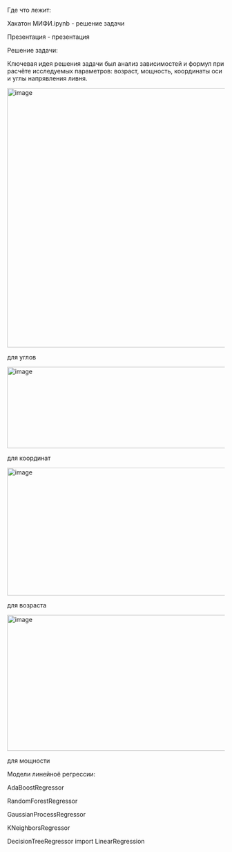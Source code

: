 Где что лежит:

Хакатон МИФИ.ipynb - решение задачи

Презентация - презентация

Решение задачи:

Ключевая идея решения задачи был анализ зависимостей и формул при расчёте исследуемых параметров: возраст, мощность, координаты оси и углы напрявления ливня.

<img width="920" height="599" alt="image" src="https://github.com/user-attachments/assets/8f17e417-9880-4d0f-9b1e-10aa262505b2" />

для углов

<img width="744" height="188" alt="image" src="https://github.com/user-attachments/assets/997c3e9e-48fa-481c-9335-4bc84e2abe5a" />

для координат

<img width="652" height="295" alt="image" src="https://github.com/user-attachments/assets/ce628629-6b5d-4d12-ad42-eff4bc99a779" />

для возраста

<img width="979" height="314" alt="image" src="https://github.com/user-attachments/assets/64162284-2a7c-49ee-a253-98edf9564c5a" />

для мощности


Модели линейноё регрессии:

AdaBoostRegressor

RandomForestRegressor

GaussianProcessRegressor

KNeighborsRegressor

DecisionTreeRegressor
import LinearRegression
